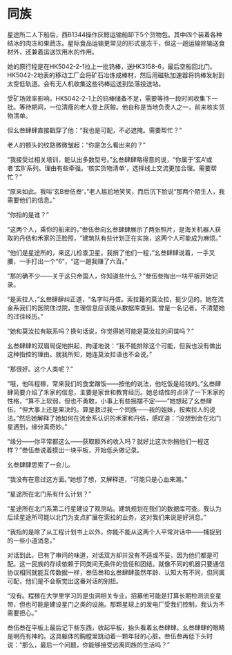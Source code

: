 # 同族

星途所二人下船后，西B1344操作灰鲸运输船卸下5个货物包。其中四个装着各种结冰的肉冻和果蔬冻。星际食品运输更常见的形式是冻干，但这一趟运输除输送食材外，还兼着运送饮用水的作用。

她的原行程是在HK5042-2-1拉上一批钨棒，送HK3158-6，最后空船回北门。HK5042-2地表的移动工厂会将矿石冶炼成棒材，然后用磁轨加速器将钨棒发射到太空低轨道。会有无人机收集这些钨棒运送到坠落投送站。

受矿场效率影响，HK5042-2-1上的钨棒储备不足，需要等待一段时间收集下一批。等待期间，一位清瘦的老人登上灰鲸。他自称是当地负责人之一，前来核实货物清单。

但幺叁肆肆直接戳穿了他：“我也是可配，不必遮掩。需要帮忙？”

老人的额头的纹路微微皱起：“你是怎么看出来的？”

“我接受过相关培训，能认出多数型号。”幺叁肆肆略得意的说，“你属于‘玄A’或者‘玄B’系列。理由有些牵强。‘核实货物清单’，选择线上交流更加合理。需要帮忙？”

“原来如此。我叫‘玄B叁伍叁’，”老人尴尬地笑笑，而后沉下脸说“那两个陌生人，我需要他们的信息。”

“你指的是谁？”

“这两个人，乘你的船来的，”叁伍叁向幺叁肆肆展示了两张照片，是海关机器人获取的丹佶和禾家的正脸照，“建筑队有些计划正在实施，这两个人可能成为麻烦。”

“他们是星途所的，来这儿检查卫星。我捎了他们一程，”幺叁肆肆说着，一手叉腰，一手打出一个“6”，“这一趟我赚了六百。”

“那的确不少——关于这只帝国人，你知道些什么？”叁伍叁掏出一块平板开始记录。

“是索拉人，”幺叁肆肆纠正道，“名字叫丹佶。索拉籍的莫汝拉，挺少见的。她在流金系我们的医院住过院，生理信息应该能从数据库查到。曾是一名记者。不清楚她的过往经历。”

“她和莫汝拉有联系吗？换句话说，你觉得她可能是莫汝拉的间谍吗？”

幺叁肆肆的双眉局促地拱起，拘谨地说：“我不能排除这个可能，但我也没有做出这种指控的理由。就我所知，她连莫汝拉语也不会说。”

“那很好。这个人类呢？”

“哦，他叫程稼，常来我们的食堂蹭饭——按他的说法，他吃饭是给钱的。”幺叁肆肆简要介绍了禾家的信息，主要是家世和教育经历。她总结性的点评了一下禾家的性格，“算不上软弱，但也不勇敢，小事上有些摇摆不定——”她想起了幺叁肆伍，“但大事上还是果决的。算是救过我一个同族——我的姐妹，按索拉人的说法。”然后她解释了她如何在流金系认识的禾家和丹佶，感叹道：“没想到会在北门星遇到，缘分真奇妙。”

“缘分——你平常都这么——获取额外的收入吗？就好比这次你捎他们一程这样？”叁伍叁说着摸出一块平板，开始低头做记录。

幺叁肆肆思索了一会儿。

“我没有在意过这方面。”她想了想，又解释道，“可能只是心血来潮。”

“星途所在北门系有什么计划？”

“星途所在北门系第二行星建设了观测站。建筑规划在我们的数据库可查。我认为后续星途所可能以北门为支点扩展在索拉的业务，这对我们来说是好消息。”

“我指的是除了从工程计划书上以外，你能不能从这两个人平常对话中——捕捉到的一些小道消息。”

对话到此，已有了审问的味道，对话双方却并没有不适或不妥，因为他们都是可配。这一民族的存续依赖于同类间无条件的信任和团结。就像不同的机器只要通信协议相同就能互传数据一样，叁伍叁和幺叁肆肆虽然年龄、认知大有不同，但同属可配，他们是不会察觉出这番对话的别扭。

“没有。程稼在大学里学习的是虫洞相关专业。招募他可能是打算长期检测流变星带，但也可能是建设星门之类的设施。那颗星球上的发电厂受我们控制，我认为不需要担心。”

叁伍叁在平板上最后记下些东西，收起平板，抬头看着幺叁肆肆。幺叁肆肆的眼睛是明亮有神的。这具躯体的胸膛里跳动着一颗年轻的心脏。叁伍叁再低下头时说：“那么，最后一个问题，你能够接受远离同族的生活吗？”